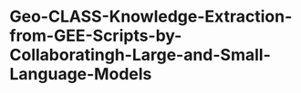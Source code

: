# Geo-CLASS-Knowledge-Extraction-from-GEE-Scripts-by-Collaboratingh-Large-and-Small-Language-Models
